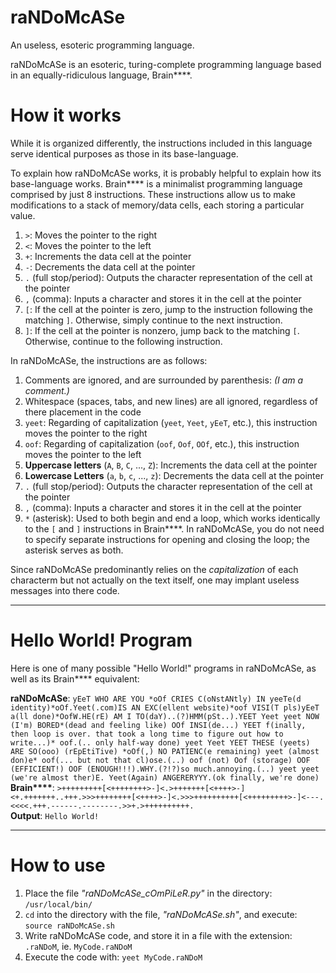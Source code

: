 # raNDoMcASe
An useless, esoteric programming language.

raNDoMcASe is an esoteric, turing-complete programming language based in an equally-ridiculous language, Brain\*\*\*\*.

# How it works

While it is organized differently, the instructions included in this language serve identical purposes as those in its base-language.

To explain how raNDoMcASe works, it is probably helpful to explain how its base-language works. Brain\*\*\*\* is a minimalist programming language comprised by just 8 instructions. These instructions allow us to make modifications to a stack of memory/data cells, each storing a particular value.
 1. `>`: Moves the pointer to the right
 2. `<`: Moves the pointer to the left
 3. `+`: Increments the data cell at the pointer
 4. `-`: Decrements the data cell at the pointer
 5. `.` (full stop/period): Outputs the character representation of the cell at the pointer
 6. `,` (comma): Inputs a character and stores it in the cell at the pointer
 7. `[`: If the cell at the pointer is zero, jump to the instruction following the matching `]`. Otherwise, simply continue to the next instruction.
 8. `]`: If the cell at the pointer is nonzero, jump back to the matching `[`. Otherwise, continue to the following instruction.
 
 In raNDoMcASe, the instructions are as follows:

 1. Comments are ignored, and are surrounded by parenthesis: *(I am a comment.)*
 2. Whitespace (spaces, tabs, and new lines) are all ignored, regardless of there placement in the code
 3. `yeet`: Regarding of capitalization (`yeet`, `Yeet`, `yEeT`, etc.), this instruction moves the pointer to the right
 4. `oof`: Regarding of capitalization (`oof`, `Oof`, `OOf`, etc.), this instruction moves the pointer to the left
 5. **Uppercase letters** (`A`, `B`, `C`, ..., `Z`): Increments the data cell at the pointer
 6. **Lowercase Letters** (`a`, `b`, `c`, ..., `z`): Decrements the data cell at the pointer
 7. `.` (full stop/period): Outputs the character representation of the cell at the pointer
 8. `,` (comma): Inputs a character and stores it in the cell at the pointer
 9. `*` (asterisk): Used to both begin and end a loop, which works identically to the `[` and `]` instructions in Brain\*\*\*\*. In raNDoMcASe, you do not need to specify separate instructions for opening and closing the loop; the asterisk serves as both.

Since raNDoMcASe predominantly relies on the *capitalization* of each characterm but not actually on the text itself, one may implant useless messages into there code.

---------

# Hello World! Program
Here is one of many possible "Hello World!" programs in raNDoMcASe, as well as its Brain\*\*\*\* equivalent:

**raNDoMcASe**: `yEeT WHO ARE YOU *oOf CRIES C(oNstANtly) IN yeeTe(d identity)*oOf.Yeet(.com)IS AN EXC(ellent website)*oof VISI(T pls)yEeT a(ll done)*OofW.HE(rE) AM I TO(daY)..(?)HMM(pSt..).YEET Yeet yeet NOW (I'm) BORED*(dead and feeling like) OOf INSI(de...) YEET f(inally, then loop is over. that took a long time to figure out how to write...)* oof.(.. only half-way done) yeet Yeet YEET THESE (yeets) ARE SO(ooo) (rEpEtiTive) *oOf(,) NO PATIENC(e remaining) yeet (almost don)e* oof(... but not that cl)ose.(..) oof (not) Oof (storage) OOF (EFFICIENT!) OOF (ENOUGH!!!).WHY.(?!?)so much.annoying.(..) yeet yeet (we're almost ther)E. Yeet(Again) ANGERERYYY.(ok finally, we're done)` \
**Brain\*\*\*\***: `>+++++++++[<++++++++>-]<.>+++++++[<++++>-]<+.+++++++..+++.>>>++++++++[<++++>-]<.>>>++++++++++[<+++++++++>-]<---.<<<<.+++.------.--------.>>+.>++++++++++.` \
**Output**: `Hello World!`

---------

# How to use
 1. Place the file *"raNDoMcASe_cOmPiLeR.py"* in the directory: `/usr/local/bin/`
 2. `cd` into the directory with the file, *"raNDoMcASe.sh"*, and execute: `source raNDoMcASe.sh`
 3. Write raNDoMcASe code, and store it in a file with the extension: `.raNDoM`, ie. `MyCode.raNDoM`
 4. Execute the code with: `yeet MyCode.raNDoM`
